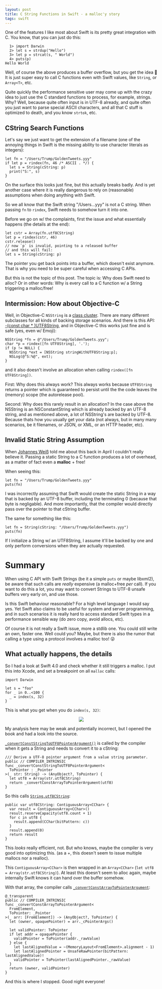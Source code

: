 ```yaml
---
layout: post
title: C String Functions in Swift - a malloc'y story
tags: swift
---
```


One of the features I like most about Swift is its pretty great integration
with C. You know, that you can just do this:

```
  1> import Darwin
  2> let s = strdup("Hello")
  3> let p = strcat(s, " World")
  4> puts(p)
Hello World
```

Well, of course the above produces a buffer overflow, but you get the idea 😬
It is just super easy to call C functions even with Swift values,
like `String`, or `Array<T>`, etc.

Quite quickly the performance sensitive user may come up with the crazy idea
to just use the C standard functions to process, for example, strings.
Why?
Well, because quite often input is in UTF-8 already,
and quite often you just want to parse special ASCII characters,
and all that C stuff is optimized to death,
and you know `strtok`, etc.

## CString Search Functions

Let's say we just want to get the extension of a filename
(one of the annoying things in Swift is the missing ability to use
 character literals as integers):
```
let fn = "/Users/Trump/GoldenTweets.yyy"
if let p = rindex(fn, 46 /* ASCII . */) {
  let s = String(cString: p)
  print("S:", s)
}
```
On the surface this looks just fine, but this actually breaks badly.
And is yet another case where it is really dangerous to rely on (reasonable)
assumptions when doing anything with Swift.

So we all know that the Swift string "/Users...yyy" is not a C string.
When passing `fn` to `rindex`, Swift needs to somehow turn it into one.

Before we go on w/ the complaints, first the issue and what essentially happens
(the details at the end):
```
let cstr = Array(fn.utf8CString)
let p = rindex(cstr, 46)
cstr.release()
// now `p` is invalid, pointing to a released buffer
// and this will fail:
let s = String(cString: p)
```

The pointer you get back points into a buffer, which doesn't exist anymore.
That is why you need to be super careful when accessing C APIs.

But this is not the topic of this post.
The topic is: Why does Swift need to alloc?
Or in other words: Why is every call to a C function w/ a String 
triggering a malloc/free!


## Intermission: How about Objective-C

Well, in Objective-C `NSString` is a 
[class cluster](https://developer.apple.com/library/content/documentation/General/Conceptual/DevPedia-CocoaCore/ClassCluster.html).
There are many
different subclasses for all kinds of backing storage scenarios.
And there is this API: 
[-(const char * )UTF8String](https://developer.apple.com/documentation/foundation/nsstring/1411189-utf8string?preferredLanguage=occ),
and in Objective-C this works just fine and is safe (yes, even w/ Emoji):

    NSString *fn = @"/Users/Trump/GoldenTweets.yyy";
    char *p = rindex([fn UTF8String], '.');
    if (p != NULL) {
      NSString *ext = [NSString stringWithUTF8String:p];
      NSLog(@"S:%@", ext);
    }

and it also doesn't involve an allocation when calling 
`rindex([fn UTF8String])`.

First: Why does this always work? This always works because `UTF8String`
returns a pointer which is guaranteed to persist until the the code leaves
the (memory) scope (the autorelease pool).

Second: Why does this rarely result in an allocation?
In the case above the NSString is an NSConstantString which is already backed
by an UTF-8 string,
and as mentioned above,
a lot of NSString's are backed by UTF-8. Because thats how you usually get
your data (not always, but in many many scenarios, be it filenames, or
JSON, or XML, or an HTTP header, etc).


## Invalid Static String Assumption

When [Johannes Weiß](https://github.com/weissi) told me about this
back in April
I couldn't really believe it.
Passing a static String to a C function produces a lot of overhead,
as a matter of fact even a **malloc** + free!

When seeing this:

```
let fn = "/Users/Trump/GoldenTweets.yyy"
puts(fn)
```

I was incorrectly assuming that Swift would create the static String in a way
that is backed by an UTF-8 buffer, including the terminating 0 (because that
byte is negligable).
And more importantly, that the compiler would directly pass over the pointer
to that cString buffer.

The same for something like this:
```
let fn = String(cString: "/Users/Trump/GoldenTweets.yyy")
puts(fn)
```
If I initialize a String w/ an UTF8String,
I assume it'll be backed by one and only perform conversions when they are
actually requested.


# Summary

When using C API with Swift Strings (be it a simple `puts` or maybe libxml2),
be aware that such calls are *really* expensive (a malloc+free *per* call).
If you want to do this a lot, you may want to convert Strings to
UTF-8 unsafe buffers very early on, and use those.

Is this Swift behaviour reasonable?
For a high level language I would say yes.
Yet Swift also claims to be useful for system and server programming,
and in such scenarios it is really hard to access standard Swift types
in a performance sensible way (do zero copy, avoid allocs, etc).

Of course it is not really a Swift issue, more a stdlib one. You could still
write an own, faster one.
Well could you? Maybe, but there is also the rumor that calling a type using
a protocol involves a malloc too! 😜

## What actually happens, the details

So I had a look at Swift 4.0 and check whether it still triggers a malloc.
I put this into Xcode, and set a breakpoint on all `malloc` calls:

```
import Darwin

let s = "foo"
for _ in 0..<100 {
  _ = index(s, 32)
}
```

This is what you get when you do `index(s, 32)`:

<center><img src=
  "{{ site.baseurl }}/images/swift-cstr/backtrace-malloc.png" 
  /></center>

My analysis here may be weak and potentially incorrect, but I opened the book
and had a look into the source.

[`_convertConstStringToUTF8PointerArgument()`](https://github.com/apple/swift/blob/swift-4.0-branch/stdlib/public/core/Pointer.swift#L87)
is called by the compiler when it gets a String and needs to convert it
to a cString:

```
/// Derive a UTF-8 pointer argument from a value string parameter.
public // COMPILER_INTRINSIC
func _convertConstStringToUTF8PointerArgument<
  ToPointer : _Pointer
>(_ str: String) -> (AnyObject?, ToPointer) {
  let utf8 = Array(str.utf8CString)
  return _convertConstArrayToPointerArgument(utf8)
}
```

So this calls [`String.utf8CString`](https://github.com/apple/swift/blob/swift-4.0-branch/stdlib/public/core/StringUTF8.swift#L351):
```
public var utf8CString: ContiguousArray<CChar> {
  var result = ContiguousArray<CChar>()
  result.reserveCapacity(utf8.count + 1)
  for c in utf8 {
    result.append(CChar(bitPattern: c))
  }
  result.append(0)
  return result
}
```

This *looks* really efficient, not. But who knows, maybe the compiler is
very good into optimizing this.
(as a +, this doesn't seem to issue multiple mallocs nor a realloc).

This `ContiguousArray<CChar>` is then wrapped in an `Array<CChar>`
(`let utf8 = Array(str.utf8CString)`).
At least this doesn't seem to alloc again, maybe internally Swift knows it
can hand over the buffer somehow.

With that array, the compiler calls
[`_convertConstArrayToPointerArgument`](https://github.com/apple/swift/blob/swift-4.0-branch/stdlib/public/core/Pointer.swift#L49):

```
@_transparent
public // COMPILER_INTRINSIC
func _convertConstArrayToPointerArgument<
  FromElement,
  ToPointer: _Pointer
>(_ arr: [FromElement]) -> (AnyObject?, ToPointer) {
  let (owner, opaquePointer) = arr._cPointerArgs()

  let validPointer: ToPointer
  if let addr = opaquePointer {
    validPointer = ToPointer(addr._rawValue)
  } else {
    let lastAlignedValue = ~(MemoryLayout<FromElement>.alignment - 1)
    let lastAlignedPointer = UnsafeRawPointer(bitPattern: lastAlignedValue)!
    validPointer = ToPointer(lastAlignedPointer._rawValue)
  }
  return (owner, validPointer)
}
```

And this is where I stopped. Good night everyone!
